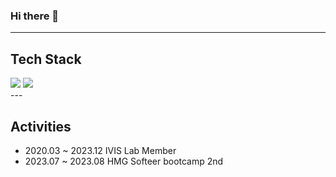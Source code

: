 ### Hi there 👋

---

## Tech Stack

<div>
  <img src="https://img.shields.io/badge/javascript-F7DF1E.svg?style=for-the-badge&logo=javascript&logoColor=20232a" />
  <img src="https://img.shields.io/badge/react-20232a.svg?style=for-the-badge&logo=react&logoColor=61DAFB" />
</div>
---

## Activities

- 2020.03 ~ 2023.12 IVIS Lab Member
- 2023.07 ~ 2023.08 HMG Softeer bootcamp 2nd
